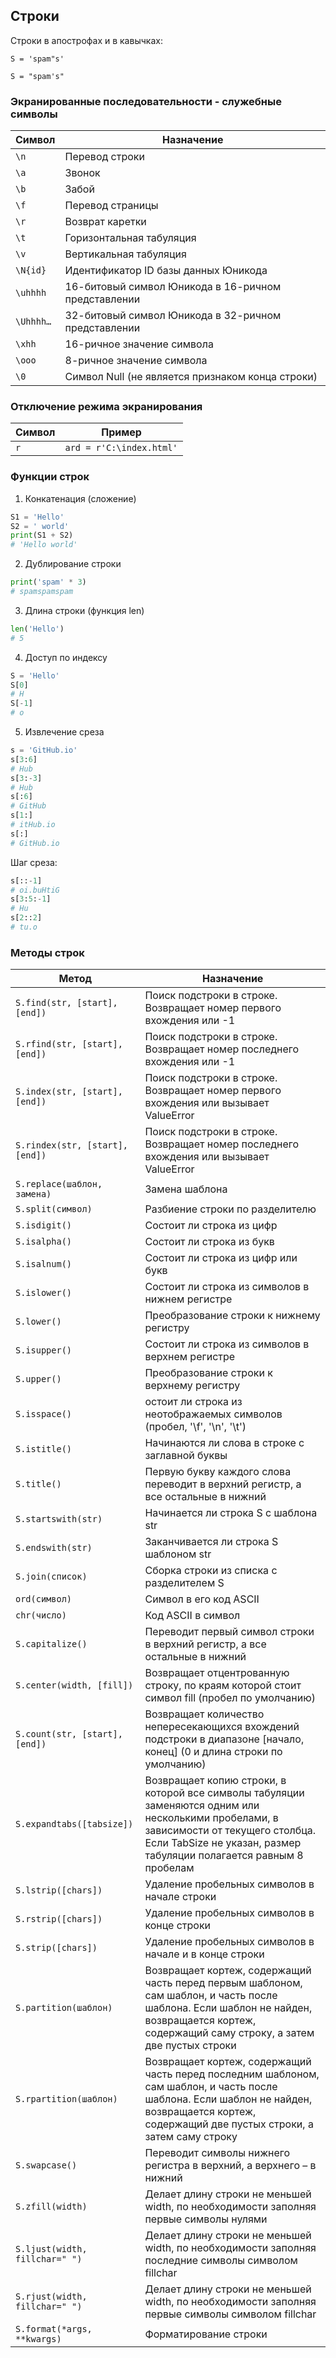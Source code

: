 ## Строки

Строки в апострофах и в кавычках:

`S = 'spam"s'`

`S = "spam's"`

### Экранированные последовательности - служебные символы
|Символ|Назначение|
|------|----------|
| `\n`|Перевод строки|
| `\a`|Звонок|
| `\b`|Забой|
| `\f`|Перевод страницы|
| `\r`|Возврат каретки|
| `\t`|Горизонтальная табуляция|
| `\v`|Вертикальная табуляция|
| `\N{id}`|Идентификатор ID базы данных Юникода|
| `\uhhhh`|16-битовый символ Юникода в 16-ричном представлении|
| `\Uhhhh…`|32-битовый символ Юникода в 32-ричном представлении|
| `\xhh`|16-ричное значение символа|
| `\ooo`|8-ричное значение символа|
| `\0`|Символ Null (не является признаком конца строки)|

### Отключение режима экранирования
|Символ|Пример|
|------|------|
| `r`|`ard = r'C:\index.html'`|

### Функции строк
1. Конкатенация (сложение)
```Python
S1 = 'Hello'
S2 = ' world'
print(S1 + S2)
# 'Hello world'
```

2. Дублирование строки
```Python
print('spam' * 3)
# spamspamspam
```

3. Длина строки (функция len)
```Python
len('Hello')
# 5
```

4. Доступ по индексу
```Python
S = 'Hello'
S[0]
# H
S[-1]
# o
```

5. Извлечение среза
```Python
s = 'GitHub.io'
s[3:6]
# Hub
s[3:-3]
# Hub
s[:6]
# GitHub
s[1:]
# itHub.io
s[:]
# GitHub.io
```
Шаг среза:
```Python
s[::-1]
# oi.buHtiG
s[3:5:-1]
# Hu
s[2::2]
# tu.o
```

### Методы строк
|Метод|Назначение|
|-----|----------|
| `S.find(str, [start],[end])`|Поиск подстроки в строке. Возвращает номер первого вхождения или -1|
| `S.rfind(str, [start],[end])`|Поиск подстроки в строке. Возвращает номер последнего вхождения или -1|
| `S.index(str, [start],[end])`|Поиск подстроки в строке. Возвращает номер первого вхождения или вызывает ValueError|
| `S.rindex(str, [start],[end])`|Поиск подстроки в строке. Возвращает номер последнего вхождения или вызывает ValueError|
| `S.replace(шаблон, замена)`|Замена шаблона|
| `S.split(символ)`|Разбиение строки по разделителю|
| `S.isdigit()`|Состоит ли строка из цифр|
| `S.isalpha()`|Состоит ли строка из букв|
| `S.isalnum()`|Состоит ли строка из цифр или букв|
| `S.islower()`|Состоит ли строка из символов в нижнем регистре|
| `S.lower()`|Преобразование строки к нижнему регистру|
| `S.isupper()`|Состоит ли строка из символов в верхнем регистре|
| `S.upper()`|Преобразование строки к верхнему регистру|
| `S.isspace()`|остоит ли строка из неотображаемых символов (пробел, '\f', '\n', '\t')|
| `S.istitle()`|Начинаются ли слова в строке с заглавной буквы|
| `S.title()`|Первую букву каждого слова переводит в верхний регистр, а все остальные в нижний|
| `S.startswith(str)`|Начинается ли строка S с шаблона str|
| `S.endswith(str)`|Заканчивается ли строка S шаблоном str|
| `S.join(список)`|Сборка строки из списка с разделителем S|
| `ord(символ)`|Символ в его код ASCII|
| `chr(число)`|Код ASCII в символ|
| `S.capitalize()`|Переводит первый символ строки в верхний регистр, а все остальные в нижний|
| `S.center(width, [fill])`|Возвращает отцентрованную строку, по краям которой стоит символ fill (пробел по умолчанию)|
| `S.count(str, [start],[end])`|Возвращает количество непересекающихся вхождений подстроки в диапазоне [начало, конец] (0 и длина строки по умолчанию)|
| `S.expandtabs([tabsize])`|Возвращает копию строки, в которой все символы табуляции заменяются одним или несколькими пробелами, в зависимости от текущего столбца. Если TabSize не указан, размер табуляции полагается равным 8 пробелам|
| `S.lstrip([chars])`|Удаление пробельных символов в начале строки|
| `S.rstrip([chars])`|Удаление пробельных символов в конце строки|
| `S.strip([chars])`|Удаление пробельных символов в начале и в конце строки|
| `S.partition(шаблон)`|Возвращает кортеж, содержащий часть перед первым шаблоном, сам шаблон, и часть после шаблона. Если шаблон не найден, возвращается кортеж, содержащий саму строку, а затем две пустых строки|
| `S.rpartition(шаблон)`|Возвращает кортеж, содержащий часть перед последним шаблоном, сам шаблон, и часть после шаблона. Если шаблон не найден, возвращается кортеж, содержащий две пустых строки, а затем саму строку|
| `S.swapcase()`|Переводит символы нижнего регистра в верхний, а верхнего – в нижний|
| `S.zfill(width)`|Делает длину строки не меньшей width, по необходимости заполняя первые символы нулями|
| `S.ljust(width, fillchar=" ")`|Делает длину строки не меньшей width, по необходимости заполняя последние символы символом fillchar|
| `S.rjust(width, fillchar=" ")`|Делает длину строки не меньшей width, по необходимости заполняя первые символы символом fillchar|
| `S.format(*args, **kwargs)`|Форматирование строки|

